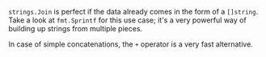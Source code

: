 `strings.Join` is perfect if the data already comes in the form of a `[]string`.
Take a look at `fmt.Sprintf` for this use case; it's a very powerful way of building up strings from multiple pieces.

In case of simple concatenations, the `+` operator is a very fast alternative.
